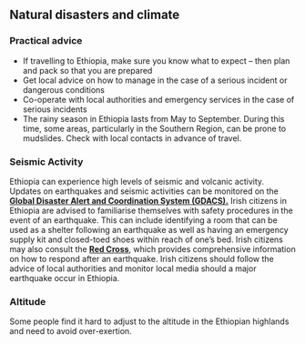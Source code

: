 ## Natural disasters and climate

### **Practical advice**

* If travelling to Ethiopia, make sure you know what to expect – then plan and pack so that you are prepared
* Get local advice on how to manage in the case of a serious incident or dangerous conditions
* Co-operate with local authorities and emergency services in the case of serious incidents
* The rainy season in Ethiopia lasts from May to September. During this time, some areas, particularly in the Southern Region, can be prone to mudslides. Check with local contacts in advance of travel.

### **Seismic Activity**

Ethiopia can experience high levels of seismic and volcanic activity. Updates on earthquakes and seismic activities can be monitored on the [**Global Disaster Alert and Coordination System (GDACS).**](https://gdacs.org/) Irish citizens in Ethiopia are advised to familiarise themselves with safety procedures in the event of an earthquake. This can include identifying a room that can be used as a shelter following an earthquake as well as having an emergency supply kit and closed-toed shoes within reach of one’s bed. Irish citizens may also consult the [**Red Cross**](https://www.ifrc.org/our-work/disasters-climate-and-crises/what-disaster/earthquakes), which provides comprehensive information on how to respond after an earthquake. Irish citizens should follow the advice of local authorities and monitor local media should a major earthquake occur in Ethiopia.

### **Altitude**

Some people find it hard to adjust to the altitude in the Ethiopian highlands and need to avoid over-exertion.